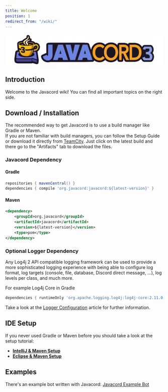 ```yaml
---
title: Welcome
position: 1
redirect_from: "/wiki/"
---
```

![](/img/javacord3_banner.png)

## Introduction

Welcome to the Javacord wiki! You can find all important topics on the right side.

## Download / Installation

The recommended way to get Javacord is to use a build manager like Gradle or Maven.  
If you are not familiar with build managers, you can follow the Setup Guide 
or download it directly from
[TeamCity](https://ci.javacord.org/viewType.html?buildTypeId=Javacord_PublishSnapshots&branch_Javacord=v_3&tab=buildTypeStatusDiv&state=successful).
Just click on the latest build and there go to the "Artifacts" tab to download the files.

### Javacord Dependency

#### Gradle
```groovy
repositories { mavenCentral() }
dependencies { compile 'org.javacord:javacord:${latest-version}' }
```

#### Maven
```xml
<dependency>
    <groupId>org.javacord</groupId>
    <artifactId>javacord</artifactId>
    <version>${latest-version}</version>
    <type>pom</type>
</dependency>
```

### Optional Logger Dependency

Any Log4j 2 API compatible logging framework can be used to provide a more sophisticated logging experience
with being able to configure log format, log targets (console, file, database, Discord direct message, ...),
log levels per class, and much more.

For example Log4j Core in Gradle
```groovy
dependencies { runtimeOnly 'org.apache.logging.log4j:log4j-core:2.11.0' }
```
Take a look at the [Logger Configuration](/wiki/basic-tutorials/logger-configuration/) article for further information.

## IDE Setup

If you never used Gradle or Maven before you should take a look at the setup tutorial:
* **[IntelliJ & Maven Setup](/wiki/getting-started/intellij-maven)**
* **[Eclipse & Maven Setup](/wiki/getting-started/eclipse-maven)**

## Examples

There's an example bot written with Javacord: [Javacord Example Bot](https://github.com/Javacord/JavacordExampleBot)